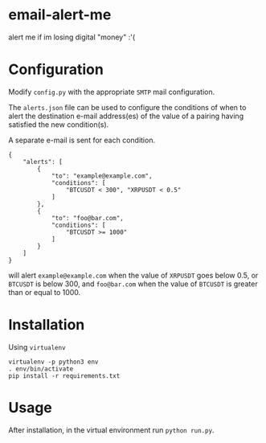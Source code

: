 # email-alert-me
alert me if im losing digital "money" :'(

# Configuration

Modify `config.py` with the appropriate `SMTP` mail configuration.

The `alerts.json` file can be used to configure the conditions of when to alert the destination e-mail address(es) of the value of a pairing having satisfied the new condition(s).

A separate e-mail is sent for each condition.

```
{
    "alerts": [
        {
            "to": "example@example.com",
            "conditions": [
                "BTCUSDT < 300", "XRPUSDT < 0.5"
            ]
        },
        {
            "to": "foo@bar.com",
            "conditions": [
                "BTCUSDT >= 1000"
            ]
        }
    ]
}
```

will alert `example@example.com` when the value of `XRPUSDT` goes below 0.5, or `BTCUSDT` is below 300, and `foo@bar.com` when the value of `BTCUSDT` is greater than or equal to 1000.

# Installation

Using `virtualenv`

```
virtualenv -p python3 env
. env/bin/activate
pip install -r requirements.txt
```

# Usage

After installation, in the virtual environment run `python run.py`.